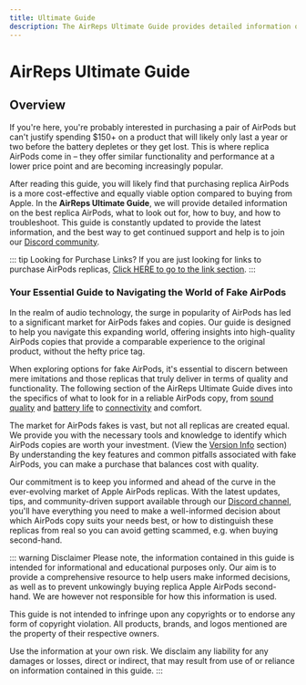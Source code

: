 ```yaml
---
title: Ultimate Guide
description: The AirReps Ultimate Guide provides detailed information on buying and using replica AirPods. Learn about the best AirPod replicas, how to buy them, and how to troubleshoot any issues you might encounter.
---
```


# AirReps Ultimate Guide

## Overview
If you're here, you're probably interested in purchasing a pair of AirPods but can't justify spending $150+ on a product that will likely only last a year or two before the battery depletes or they get lost. This is where replica AirPods come in – they offer similar functionality and performance at a lower price point and are becoming increasingly popular.

After reading this guide, you will likely find that purchasing replica AirPods is a more cost-effective and equally viable option compared to buying from Apple. In the **AirReps Ultimate Guide**, we will provide detailed information on the best replica AirPods, what to look out for, how to buy, and how to troubleshoot. This guide is constantly updated to provide the latest information, and the best way to get continued support and help is to join our [Discord community](https://airreps.link/discord).

::: tip Looking for Purchase Links?
If you are just looking for links to purchase AirPods replicas, [Click HERE to go to the link section](/links/info).
:::

### Your Essential Guide to Navigating the World of Fake AirPods

In the realm of audio technology, the surge in popularity of AirPods has led to a significant market for AirPods fakes and copies. Our guide is designed to help you navigate this expanding world, offering insights into high-quality AirPods copies that provide a comparable experience to the original product, without the hefty price tag.

When exploring options for fake AirPods, it's essential to discern between mere imitations and those replicas that truly deliver in terms of quality and functionality. The following section of the AirReps Ultimate Guide dives into the specifics of what to look for in a reliable AirPods copy, from [sound quality](https://airpodsreplicas.com/introduction/sound-quality) and [battery life](https://airpodsreplicas.com/introduction/battery-life) to [connectivity](https://airpodsreplicas.com/introduction/connectivity) and comfort.

The market for AirPods fakes is vast, but not all replicas are created equal. We provide you with the necessary tools and knowledge to identify which AirPods copies are worth your investment. (View the [Version Info](https://airpodsreplicas.com/version-info/general) section) By understanding the key features and common pitfalls associated with fake AirPods, you can make a purchase that balances cost with quality.

Our commitment is to keep you informed and ahead of the curve in the ever-evolving market of Apple AirPods replicas. With the latest updates, tips, and community-driven support available through our [Discord channel](https://airreps.link/discord), you'll have everything you need to make a well-informed decision about which AirPods copy suits your needs best, or how to distinguish these replicas from real so you can avoid getting scammed, e.g. when buying second-hand.

::: warning Disclaimer
Please note, the information contained in this guide is intended for informational and educational purposes only. Our aim is to provide a comprehensive resource to help users make informed decisions, as well as to prevent unkowingly buying replica Apple AirPods second-hand. We are however not responsible for how this information is used.

This guide is not intended to infringe upon any copyrights or to endorse any form of copyright violation. All products, brands, and logos mentioned are the property of their respective owners.

Use the information at your own risk. We disclaim any liability for any damages or losses, direct or indirect, that may result from use of or reliance on information contained in this guide.
:::
